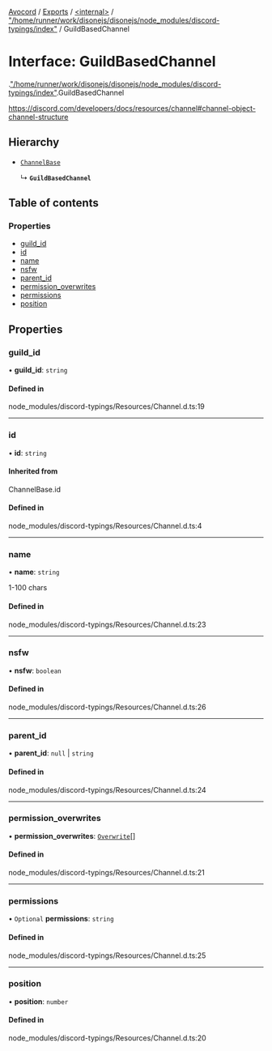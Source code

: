 [Avocord](../README.md) / [Exports](../modules.md) / [<internal\>](../modules/internal_.md) / ["/home/runner/work/disonejs/disonejs/node\_modules/discord-typings/index"](../modules/internal_.__home_runner_work_disonejs_disonejs_node_modules_discord_typings_index_.md) / GuildBasedChannel

# Interface: GuildBasedChannel

[<internal>](../modules/internal_.md).["/home/runner/work/disonejs/disonejs/node_modules/discord-typings/index"](../modules/internal_.__home_runner_work_disonejs_disonejs_node_modules_discord_typings_index_.md).GuildBasedChannel

https://discord.com/developers/docs/resources/channel#channel-object-channel-structure

## Hierarchy

- [`ChannelBase`](../modules/internal_.__home_runner_work_disonejs_disonejs_node_modules_discord_typings_Resources_Channel_.md#channelbase)

  ↳ **`GuildBasedChannel`**

## Table of contents

### Properties

- [guild\_id](internal_.__home_runner_work_disonejs_disonejs_node_modules_discord_typings_index_.GuildBasedChannel.md#guild_id)
- [id](internal_.__home_runner_work_disonejs_disonejs_node_modules_discord_typings_index_.GuildBasedChannel.md#id)
- [name](internal_.__home_runner_work_disonejs_disonejs_node_modules_discord_typings_index_.GuildBasedChannel.md#name)
- [nsfw](internal_.__home_runner_work_disonejs_disonejs_node_modules_discord_typings_index_.GuildBasedChannel.md#nsfw)
- [parent\_id](internal_.__home_runner_work_disonejs_disonejs_node_modules_discord_typings_index_.GuildBasedChannel.md#parent_id)
- [permission\_overwrites](internal_.__home_runner_work_disonejs_disonejs_node_modules_discord_typings_index_.GuildBasedChannel.md#permission_overwrites)
- [permissions](internal_.__home_runner_work_disonejs_disonejs_node_modules_discord_typings_index_.GuildBasedChannel.md#permissions)
- [position](internal_.__home_runner_work_disonejs_disonejs_node_modules_discord_typings_index_.GuildBasedChannel.md#position)

## Properties

### guild\_id

• **guild\_id**: `string`

#### Defined in

node_modules/discord-typings/Resources/Channel.d.ts:19

___

### id

• **id**: `string`

#### Inherited from

ChannelBase.id

#### Defined in

node_modules/discord-typings/Resources/Channel.d.ts:4

___

### name

• **name**: `string`

1-100 chars

#### Defined in

node_modules/discord-typings/Resources/Channel.d.ts:23

___

### nsfw

• **nsfw**: `boolean`

#### Defined in

node_modules/discord-typings/Resources/Channel.d.ts:26

___

### parent\_id

• **parent\_id**: ``null`` \| `string`

#### Defined in

node_modules/discord-typings/Resources/Channel.d.ts:24

___

### permission\_overwrites

• **permission\_overwrites**: [`Overwrite`](../modules/internal_.md#overwrite)[]

#### Defined in

node_modules/discord-typings/Resources/Channel.d.ts:21

___

### permissions

• `Optional` **permissions**: `string`

#### Defined in

node_modules/discord-typings/Resources/Channel.d.ts:25

___

### position

• **position**: `number`

#### Defined in

node_modules/discord-typings/Resources/Channel.d.ts:20
